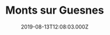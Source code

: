 ---
date: 2019-08-13T12:08:03.000Z
title: Monts sur Guesnes
latitude: 46.90358777476333
longitude: 0.167053470045907
category: checkin
---